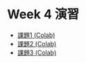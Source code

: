   # Week 4 演習

  - [課題1 (Colab)](https://colab.research.google.com/drive/16rUe7iTLVJYKE8-G9Yy-h0j1Ropg9Qau?usp=sharing)
  - [課題2 (Colab)](https://colab.research.google.com/drive/1zVLOLekqPXqUPDyCT9aKKlvm6nXdsNc5?usp=sharing)
  - [課題3 (Colab)](https://colab.research.google.com/drive/1m48Q0OyWdRy0p9en2SkHQ7uRwJsYDD3v?usp=sharing)
